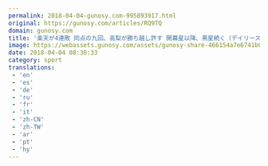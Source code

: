 ```yaml
---
permalink: 2018-04-04-gunosy.com-995893917.html
original: https://gunosy.com/articles/RQ9TQ
domain: gunosy.com
title: '楽天が4連敗 同点の九回、高梨が勝ち越し許す 開幕星以降、黒星続く（デイリースポーツ） - グノシー'
image: https://webassets.gunosy.com/assets/gunosy-share-466154a7e6741b0dbc8895ceff97e34818892a0e7dbc05d641d2606f8820dd35.jpg
date: 2018-04-04 08:30:33
category: sport
translations: 
 - 'en'
 - 'es'
 - 'de'
 - 'ru'
 - 'fr'
 - 'it'
 - 'zh-CN'
 - 'zh-TW'
 - 'ar'
 - 'pt'
 - 'hy'
---
```


